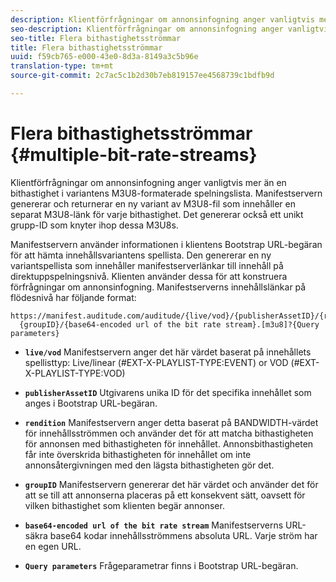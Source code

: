 ```yaml
---
description: Klientförfrågningar om annonsinfogning anger vanligtvis mer än en bithastighet i variantens M3U8-formaterade spelningslista. Manifestservern genererar och returnerar en ny variant av M3U8-fil som innehåller en separat M3U8-länk för varje bithastighet. Det genererar också ett unikt grupp-ID som knyter ihop dessa M3U8s.
seo-description: Klientförfrågningar om annonsinfogning anger vanligtvis mer än en bithastighet i variantens M3U8-formaterade spelningslista. Manifestservern genererar och returnerar en ny variant av M3U8-fil som innehåller en separat M3U8-länk för varje bithastighet. Det genererar också ett unikt grupp-ID som knyter ihop dessa M3U8s.
seo-title: Flera bithastighetsströmmar
title: Flera bithastighetsströmmar
uuid: f59cb765-e000-43e0-8d3a-8149a3c5b96e
translation-type: tm+mt
source-git-commit: 2c7ac5c1b2d30b7eb819157ee4568739c1bdfb9d

---
```



# Flera bithastighetsströmmar {#multiple-bit-rate-streams}

Klientförfrågningar om annonsinfogning anger vanligtvis mer än en bithastighet i variantens M3U8-formaterade spelningslista. Manifestservern genererar och returnerar en ny variant av M3U8-fil som innehåller en separat M3U8-länk för varje bithastighet. Det genererar också ett unikt grupp-ID som knyter ihop dessa M3U8s.

Manifestservern använder informationen i klientens Bootstrap URL-begäran för att hämta innehållsvariantens spellista. Den genererar en ny variantspellista som innehåller manifestserverlänkar till innehåll på direktuppspelningsnivå. Klienten använder dessa för att konstruera förfrågningar om annonsinfogning. Manifestserverns innehållslänkar på flödesnivå har följande format:

```
https://manifest.auditude.com/auditude/{live/vod}/{publisherAssetID}/{rendition}/
  {groupID}/{base64-encoded url of the bit rate stream}.[m3u8]?{Query parameters}
```

* **`live/vod`** Manifestservern anger det här värdet baserat på innehållets spellisttyp: Live/linear (#EXT-X-PLAYLIST-TYPE:EVENT) or VOD (#EXT-X-PLAYLIST-TYPE:VOD)

* **`publisherAssetID`** Utgivarens unika ID för det specifika innehållet som anges i Bootstrap URL-begäran.

* **`rendition`** Manifestservern anger detta baserat på BANDWIDTH-värdet för innehållsströmmen och använder det för att matcha bithastigheten för annonsen med bithastigheten för innehållet. Annonsbithastigheten får inte överskrida bithastigheten för innehållet om inte annonsåtergivningen med den lägsta bithastigheten gör det.

* **`groupID`** Manifestservern genererar det här värdet och använder det för att se till att annonserna placeras på ett konsekvent sätt, oavsett för vilken bithastighet som klienten begär annonser.

* **`base64-encoded url of the bit rate stream`** Manifestserverns URL-säkra base64 kodar innehållsströmmens absoluta URL. Varje ström har en egen URL.

* **`Query parameters`** Frågeparametrar finns i Bootstrap URL-begäran.

